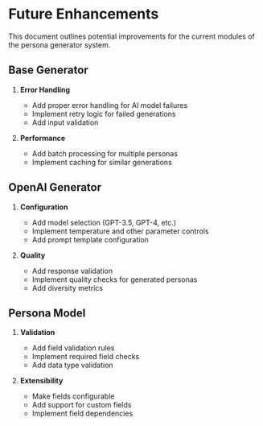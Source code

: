 # Future Enhancements

This document outlines potential improvements for the current modules of the persona generator system.

## Base Generator

1. **Error Handling**
   - Add proper error handling for AI model failures
   - Implement retry logic for failed generations
   - Add input validation

2. **Performance**
   - Add batch processing for multiple personas
   - Implement caching for similar generations

## OpenAI Generator

1. **Configuration**
   - Add model selection (GPT-3.5, GPT-4, etc.)
   - Implement temperature and other parameter controls
   - Add prompt template configuration

2. **Quality**
   - Add response validation
   - Implement quality checks for generated personas
   - Add diversity metrics

## Persona Model

1. **Validation**
   - Add field validation rules
   - Implement required field checks
   - Add data type validation

2. **Extensibility**
   - Make fields configurable
   - Add support for custom fields
   - Implement field dependencies 